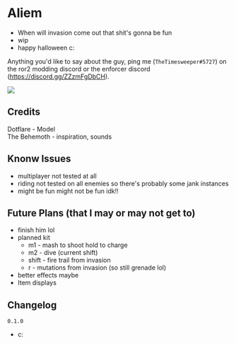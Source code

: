 # Aliem
- When will invasion come out that shit's gonna be fun
- wip
- happy halloween c:

Anything you'd like to say about the guy, ping me (`TheTimesweeper#5727`) on the ror2 modding discord or the enforcer discord (https://discord.gg/ZZzmFgDbCH).

[![](https://raw.githubusercontent.com/TheTimeSweeper/the/master/Release/Aliem/readme/aliem.png)]()

## Credits
Dotflare - Model  
The Behemoth - inspiration, sounds 

## Knonw Issues
- multiplayer not tested at all
- riding not tested on all enemies so there's probably some jank instances
- might be fun might not be fun idk!!

## Future Plans (that I may or may not get to)
- finish him lol
- planned kit 
  - m1 - mash to shoot hold to charge
  - m2 - dive (current shift)
  - shift - fire trail from invasion
  - r - mutations from invasion (so still grenade lol)
- better effects maybe
- Item displays

## Changelog
`0.1.0`
- c: